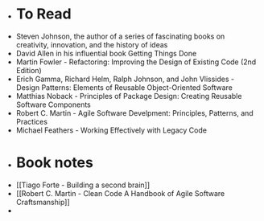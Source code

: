 - # To Read
- Steven Johnson, the author of a series of fascinating books on creativity, innovation, and the history of ideas
- David Allen in his influential book Getting Things Done
- Martin Fowler - Refactoring: Improving the Design of Existing Code (2nd Edition)
- Erich Gamma, Richard Helm, Ralph Johnson, and John Vlissides - Design Patterns: Elements of Reusable Object-Oriented Software
- Matthias Noback - Principles of Package Design: Creating Reusable Software Components
- Robert C. Martin - Agile Software Develpment: Principles, Patterns, and Practices
- Michael Feathers - Working Effectively with Legacy Code
- # Book notes
- [[Tiago Forte - Building a second brain]]
- [[Robert C. Martin - Clean Code A Handbook of Agile Software Craftsmanship]]
-